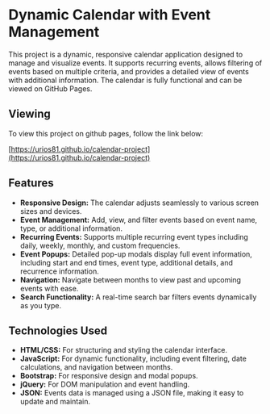 # Dynamic Calendar with Event Management

This project is a dynamic, responsive calendar application designed to manage and visualize events. It supports recurring events, allows filtering of events based on multiple criteria, and provides a detailed view of events with additional information. The calendar is fully functional and can be viewed on GitHub Pages.

## Viewing

To view this project on github pages, follow the link below:

[https://urios81.github.io/calendar-project](https://urios81.github.io/calendar-project)

## Features

- **Responsive Design:** The calendar adjusts seamlessly to various screen sizes and devices.
- **Event Management:** Add, view, and filter events based on event name, type, or additional information.
- **Recurring Events:** Supports multiple recurring event types including daily, weekly, monthly, and custom frequencies.
- **Event Popups:** Detailed pop-up modals display full event information, including start and end times, event type, additional details, and recurrence information.
- **Navigation:** Navigate between months to view past and upcoming events with ease.
- **Search Functionality:** A real-time search bar filters events dynamically as you type.

## Technologies Used

- **HTML/CSS:** For structuring and styling the calendar interface.
- **JavaScript:** For dynamic functionality, including event filtering, date calculations, and navigation between months.
- **Bootstrap:** For responsive design and modal popups.
- **jQuery:** For DOM manipulation and event handling.
- **JSON:** Events data is managed using a JSON file, making it easy to update and maintain.
